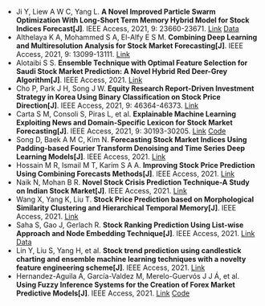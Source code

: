 * Ji Y, Liew A W C, Yang L. <b>A Novel Improved Particle Swarm Optimization With Long-Short Term Memory Hybrid Model for Stock Indices Forecast[J]</b>. IEEE Access, 2021, 9: 23660-23671. [Link](https://ieeexplore.ieee.org/abstract/document/9345681/) [Data](http://dx.doi.org/10.21227/vvr8-8g25)
* Althelaya K A, Mohammed S A, El-Alfy E S M. <b>Combining Deep Learning and Multiresolution Analysis for Stock Market Forecasting[J]</b>. IEEE Access, 2021, 9: 13099-13111. [Link](https://ieeexplore.ieee.org/abstract/document/9324831/)
* Alotaibi S S. <b>Ensemble Technique with Optimal Feature Selection for Saudi Stock Market Prediction: A Novel Hybrid Red Deer-Grey Algorithm[J]</b>. IEEE Access, 2021. [Link](https://ieeexplore.ieee.org/abstract/document/9405660/)
* Cho P, Park J H, Song J W. <b>Equity Research Report-Driven Investment Strategy in Korea Using Binary Classification on Stock Price Direction[J]</b>. IEEE Access, 2021, 9: 46364-46373. [Link](https://ieeexplore.ieee.org/abstract/document/9382307/)
* Carta S M, Consoli S, Piras L, et al. <b>Explainable Machine Learning Exploiting News and Domain-Specific Lexicon for Stock Market Forecasting[J]</b>. IEEE Access, 2021, 9: 30193-30205. [Link](https://ieeexplore.ieee.org/abstract/document/9355141/) [Code](https://github.com/Artificial-Intelligence-Big-Data-Lab/Explainable-ML)
* Song D, Baek A M C, Kim N. <b>Forecasting Stock Market Indices Using Padding-based Fourier Transform Denoising and Time Series Deep Learning Models[J]</b>. IEEE Access, 2021. [Link](https://ieeexplore.ieee.org/abstract/document/9446858/)
* Hossain M R, Ismail M T, Karim S A A. <b>Improving Stock Price Prediction Using Combining Forecasts Methods[J]</b>. IEEE Access, 2021. [Link](https://ieeexplore.ieee.org/document/9546774/)
* Naik N, Mohan B R. <b>Novel Stock Crisis Prediction Technique-A Study on Indian Stock Market[J]</b>. IEEE Access, 2021. [Link](https://ieeexplore.ieee.org/abstract/document/9453777/)
* Wang X, Yang K, Liu T. <b>Stock Price Prediction based on Morphological Similarity Clustering and Hierarchical Temporal Memory[J]</b>. IEEE Access, 2021. [Link](https://ieeexplore.ieee.org/abstract/document/9420698/)
* Saha S, Gao J, Gerlach R. <b>Stock Ranking Prediction Using List-wise Approach and Node Embedding Technique[J]</b>. IEEE Access, 2021. [Link](https://ieeexplore.ieee.org/abstract/document/9461199/) [Data](https://github.com/fulifeng/Temporal_Relational)
* Lin Y, Liu S, Yang H, et al. <b>Stock trend prediction using candlestick charting and ensemble machine learning techniques with a novelty feature engineering scheme[J]</b>. IEEE Access, 2021. [Link](https://ieeexplore.ieee.org/abstract/document/9481924/)
* Hernandez-Aguila A, García-Valdez M, Merelo-Guervós J J Á, et al. <b>Using Fuzzy Inference Systems for the Creation of Forex Market Predictive Models[J]</b>. IEEE Access, 2021. [Link](https://ieeexplore.ieee.org/abstract/document/9424586/) [Code](https://bitbucket.org/overmind-group/workspace/projects/OT)